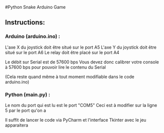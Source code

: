#Python Snake Arduino Game

## Instructions:

### Arduino (arduino.ino) :

L'axe X du joystick doit être situé sur le port A5
L'axe Y du joystick doit être situé sur le port A6
Le relay doit être placé sur le port A4

Le débit sur Serial est de 57600 bps
Vous devez donc calibrer votre console à 57600 bps pour pouvoir lire le contenu du Serial

(Cela reste quand même à tout moment modifiable dans le code arduino.ino)

### Python (main.py) :

Le nom du port qui est lu est le port "COM5"
Ceci est à modifier sur la ligne 5 par le port qu'on a

Il suffit de lancer le code via PyCharm et l'interface Tkinter avec le jeu apparaitera
